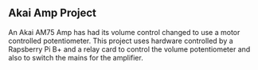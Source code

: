 Akai Amp Project
----------------

An Akai AM75 Amp has had its volume control changed to use
a motor controlled potentiometer. This project uses hardware
controlled by a Rapsberry Pi B+ and a relay card to control
the volume potentiometer and also to switch the mains for
the amplifier.


